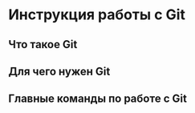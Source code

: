 # Инструкция работы с Git

## Что такое  Git

## Для чего нужен Git

## Главные команды по работе с Git